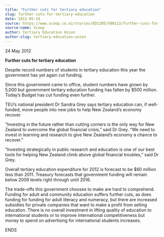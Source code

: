```yaml
---
title: "Further cuts for tertiary education"
slug: further-cuts-for-tertiary-education
date: 2012-05-24
source: https://www.scoop.co.nz/stories/ED1205/S00113/further-cuts-for-tertiary-education.htm
source-name: Scoop
author: Tertiary Education Union
author-slug: tertiary-education-union
---
```


<p>24 May 2012</p>

<p><b>Further cuts for tertiary
education</b></p>

<p>Despite record numbers of students in
tertiary education this year the government has yet again
cut funding.</p>

<p>Since this government came to office, student
numbers have grown by 5,000 but government tertiary
education funding has fallen by $500 million. Today’s
Budget has cut funding even further.</p>

<p>TEU’s national
president Dr Sandra Grey says tertiary education can, if
well-funded, move people into new jobs to help New
Zealand’s economy recover.</p>

<p>“Investing in the future
rather than cutting corners is the only way for New Zealand
to overcome the global financial crisis,” said Dr Grey.
“We need to invest in learning and research to give New
Zealand’s economy a chance to recover.”</p>

<p>“Investing
strategically in public research and education is one of our
best tools for helping New Zealand climb above global
financial troubles,” said Dr Grey.</p>

<p>Overall tertiary
education expenditure for 2012 is forecast to be $60 million
less than 2011. Treasury forecasts that government funding
will remain below 2009 levels right through until
2016.</p>

<p>The trade-offs this government chooses to make are
hard to comprehend. Funding for adult and community
education suffers further cuts, as does funding for funding
for adult literacy and numeracy, but there are increased
subsidies for private companies that want to make a profit
from selling education. There is no overall investment in
lifting quality of education to international students or to
improve international competitiveness but money to spend on
advertising for international students
increases.</p>

<p>ENDS<p>

<p></p>